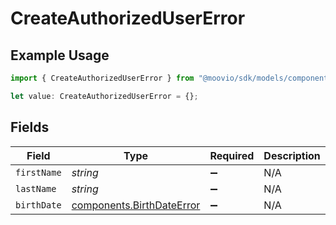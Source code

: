 # CreateAuthorizedUserError

## Example Usage

```typescript
import { CreateAuthorizedUserError } from "@moovio/sdk/models/components";

let value: CreateAuthorizedUserError = {};
```

## Fields

| Field                                                                  | Type                                                                   | Required                                                               | Description                                                            |
| ---------------------------------------------------------------------- | ---------------------------------------------------------------------- | ---------------------------------------------------------------------- | ---------------------------------------------------------------------- |
| `firstName`                                                            | *string*                                                               | :heavy_minus_sign:                                                     | N/A                                                                    |
| `lastName`                                                             | *string*                                                               | :heavy_minus_sign:                                                     | N/A                                                                    |
| `birthDate`                                                            | [components.BirthDateError](../../models/components/birthdateerror.md) | :heavy_minus_sign:                                                     | N/A                                                                    |